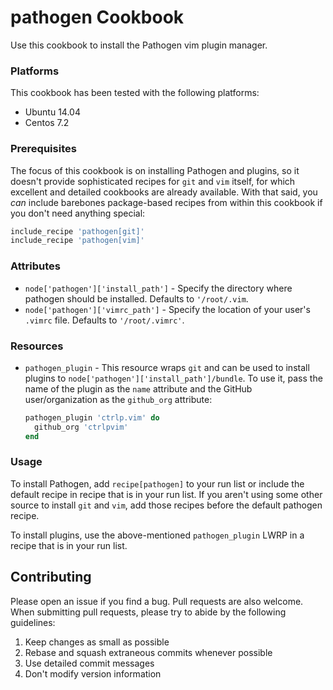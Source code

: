 # pathogen Cookbook

Use this cookbook to install the Pathogen vim plugin manager.

### Platforms

This cookbook has been tested with the following platforms:

- Ubuntu 14.04
- Centos 7.2

### Prerequisites

The focus of this cookbook is on installing Pathogen and plugins, so it doesn't provide sophisticated recipes for `git` and `vim` itself, for which excellent and detailed cookbooks are already available. With that said, you *can* include barebones package-based recipes from within this cookbook if you don't need anything special:

```ruby
include_recipe 'pathogen[git]'
include_recipe 'pathogen[vim]'
```

### Attributes

- `node['pathogen']['install_path']` - Specify the directory where pathogen should be installed. Defaults to `'/root/.vim`.
- `node['pathogen']['vimrc_path']` - Specify the location of your user's `.vimrc` file. Defaults to `'/root/.vimrc'`.

### Resources

- `pathogen_plugin` - This resource wraps `git` and can be used to install plugins to `node['pathogen']['install_path']/bundle`. To use it, pass the name of the plugin as the `name` attribute and the GitHub user/organization as the `github_org` attribute:

    ```ruby
    pathogen_plugin 'ctrlp.vim' do
      github_org 'ctrlpvim'
    end
    ```

### Usage

To install Pathogen, add `recipe[pathogen]` to your run list or include the default recipe in recipe that is in your run list. If you aren't using some other source to install `git` and `vim`, add those recipes before the default pathogen recipe.

To install plugins, use the above-mentioned `pathogen_plugin` LWRP in a recipe that is in your run list.

## Contributing

Please open an issue if you find a bug. Pull requests are also welcome. When submitting pull requests, please try to abide by the following guidelines:

1. Keep changes as small as possible
2. Rebase and squash extraneous commits whenever possible
3. Use detailed commit messages
4. Don't modify version information

